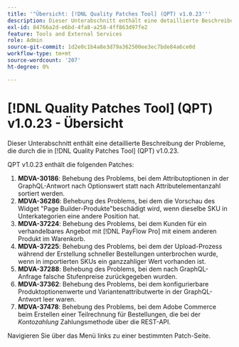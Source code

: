 ```yaml
---
title: '"Übersicht: [!DNL Quality Patches Tool] (QPT) v1.0.23'''
description: Dieser Unterabschnitt enthält eine detaillierte Beschreibung der Probleme, die durch die in [!DNL Quality Patches Tool] (QPT) v1.0.23.
exl-id: 84766a2d-e6bd-4fa8-a258-4ff863d97fe2
feature: Tools and External Services
role: Admin
source-git-commit: 1d2e0c1b4a8e3d79a362500ee3ec7bde84a6ce0d
workflow-type: tm+mt
source-wordcount: '207'
ht-degree: 0%

---
```


# [!DNL Quality Patches Tool] (QPT) v1.0.23 - Übersicht

Dieser Unterabschnitt enthält eine detaillierte Beschreibung der Probleme, die durch die in [!DNL Quality Patches Tool] (QPT) v1.0.23.

QPT v1.0.23 enthält die folgenden Patches:

1. **MDVA-30186**: Behebung des Problems, bei dem Attributoptionen in der GraphQL-Antwort nach Optionswert statt nach Attributelementanzahl sortiert werden.
1. **MDVA-36286**: Behebung des Problems, bei dem die Vorschau des Widget &quot;Page Builder-Produkte&quot;beschädigt wird, wenn dieselbe SKU in Unterkategorien eine andere Position hat.
1. **MDVA-37224**: Behebung des Problems, bei dem Kunden für ein verhandelbares Angebot mit [!DNL PayFlow Pro] mit einem anderen Produkt im Warenkorb.
1. **MDVA-37225**: Behebung des Problems, bei dem der Upload-Prozess während der Erstellung schneller Bestellungen unterbrochen wurde, wenn in importierten SKUs ein ganzzahliger Wert vorhanden ist.
1. **MDVA-37288**: Behebung des Problems, bei dem nach GraphQL-Anfrage falsche Stufenpreise zurückgegeben wurden.
1. **MDVA-37362**: Behebung des Problems, bei dem konfigurierbare Produktoptionenwerte und Variantenattributwerte in der GraphQL-Antwort leer waren.
1. **MDVA-37478**: Behebung des Problems, bei dem Adobe Commerce beim Erstellen einer Teilrechnung für Bestellungen, die bei der *Kontozahlung* Zahlungsmethode über die REST-API.

Navigieren Sie über das Menü links zu einer bestimmten Patch-Seite.

